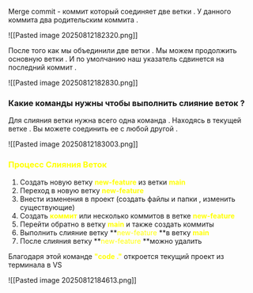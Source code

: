 
Merge commit - коммит который соединяет две ветки . У данного коммита два родительским коммита .

![[Pasted image 20250812182320.png]]

После того как мы объединили две ветки . Мы можем продолжить основную ветки . И по умолчанию наш указатель сдвинется на последний коммит .

![[Pasted image 20250812182830.png]]

### Какие команды нужны чтобы выполнить слияние веток ?

Для слияния ветки нужна всего одна команда . Находясь в текущей ветке . Вы можете соединить ее с любой другой .

![[Pasted image 20250812183003.png]]

### <font color="#ffff00">Процесс Слияния Веток</font>

1. Создать новую ветку **<font color="#ffff00">new-feature</font>** из ветки **<font color="#ffff00">main</font>** 
2. Переход в новую ветку **<font color="#ffff00">new-feature</font>**
3. Внести изменения в проект (создать файлы и папки , изменить существующие)
4. Создать **<font color="#ffff00">коммит</font>** или несколько коммитов в ветке **<font color="#ffff00">new-feature</font>**
5. Перейти обратно в ветку **<font color="#ffff00">main</font>** и также создать коммиты 
6. Выполнить слияние ветку **<font color="#ffff00">new-feature </font>**в ветку **<font color="#ffff00">main</font>**
7. После слияния ветку **<font color="#ffff00">new-feature </font>**можно удалить

Благодаря этой команде **<font color="#ffff00">"code ."</font>**
откроется текущий проект из терминала в VS

![[Pasted image 20250812184613.png]]
